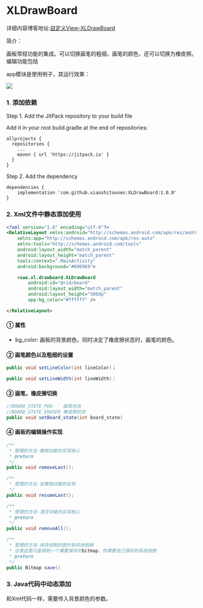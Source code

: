 # XLDrawBoard

详细内容博客地址:[自定义View-XLDrawBoard](https://fanandjiu.com/%E8%87%AA%E5%AE%9A%E4%B9%89View-XLDrawBoard/#more)

简介：

画板常规功能的集成。可以切换画笔的粗细，画笔的颜色，还可以切换为橡皮擦。编辑功能包括


app模块是使用例子，其运行效果：

![](https://android-1300729795.cos.ap-chengdu.myqcloud.com/project/Self_View/XLDrawBoard/XLDrawBoard.gif)


### 1. 添加依赖

Step 1. Add the JitPack repository to your build file

Add it in your root build.gradle at the end of repositories:
~~~
allprojects {
  repositories {
    ...
    maven { url 'https://jitpack.io' }
  }
}
~~~

Step 2. Add the dependency
~~~
dependencies {
    implementation 'com.github.xiaoshitounen:XLDrawBoard:1.0.0'
}
~~~

### 2. Xml文件中静态添加使用

~~~xml
<?xml version="1.0" encoding="utf-8"?>
<RelativeLayout xmlns:android="http://schemas.android.com/apk/res/android"
    xmlns:app="http://schemas.android.com/apk/res-auto"
    xmlns:tools="http://schemas.android.com/tools"
    android:layout_width="match_parent"
    android:layout_height="match_parent"
    tools:context=".MainActivity"
    android:background="#696969">

    <swu.xl.drawboard.XLDrawBoard
        android:id="@+id/board"
        android:layout_width="match_parent"
        android:layout_height="500dp"
        app:bg_color="#ffffff" />

</RelativeLayout>
~~~

#### ① 属性

- bg_color: 画板的背景颜色，同时决定了橡皮擦状态时，画笔的颜色。

#### ② 画笔颜色以及粗细的设置
~~~java
public void setLineColor(int lineColor)；

public void setLineWidth(int lineWidth)：
~~~

#### ③ 画笔，橡皮擦切换
~~~java
//BOARD_STATE_PEN    画笔状态
//BOARD_STATE_ERASER 橡皮擦状态
public void setBoard_state(int board_state)
~~~

#### ④ 画板的编辑操作实现
~~~java
/**
 * 管理的方法-撤销功能的实现核心
 * @return
 */
public void removeLast();

/**
 * 管理的方法-反撤销功能的实现
 */
public void resumeLast();

/**
 * 管理的方法-清空功能的实现核心
 * @return
 */
public void removeAll();

/**
 * 管理的方法-保存绘制的图片到系统相册
 * 注意这里只是得到一个需要保存的bitmap，你需要自己保存到系统相册
 * @return
 */
public Bitmap save()
~~~


### 3. Java代码中动态添加

和Xml代码一样，需要传入背景颜色的参数。


